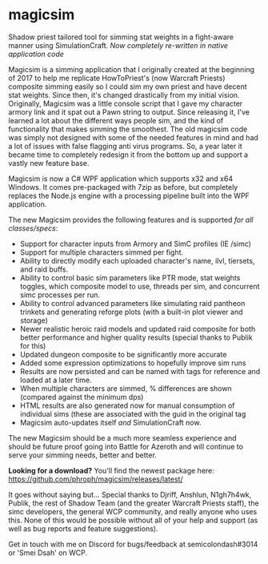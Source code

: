 # magicsim
Shadow priest tailored tool for simming stat weights in a fight-aware manner using SimulationCraft. *Now completely re-written in native application code*

Magicsim is a simming application that I originally created at the beginning of 2017 to help me replicate HowToPriest's (now Warcraft Priests) composite simming easily so I could sim my own priest and have decent stat weights. Since then, it's changed drastically from my initial vision. Originally, Magicsim was a little console script that I gave my character armory link and it spat out a Pawn string to output. Since releasing it, I've learned a lot about the different ways people sim, and the kind of functionality that makes simming the smoothest. The old magicsim code was simply not designed with some of the needed features in mind and had a lot of issues with false flagging anti virus programs. So, a year later it became time to completely redesign it from the bottom up and support a vastly new feature base.

Magicsim is now a C# WPF application which supports x32 and x64 Windows. It comes pre-packaged with 7zip as before, but completely replaces the Node.js engine with a processing pipeline built into the WPF application.

The new Magicsim provides the following features and is supported *for all classes/specs*:
- Support for character inputs from Armory and SimC profiles (IE /simc)
- Support for multiple characters simmed per fight.
- Ability to directly modify each uploaded character's name, ilvl, tiersets, and raid buffs.
- Ability to control basic sim parameters like PTR mode, stat weights toggles, which composite model to use, threads per sim, and concurrent simc processes per run.
- Ability to control advanced parameters like simulating raid pantheon trinkets and generating reforge plots (with a built-in plot viewer and storage)
- Newer realistic heroic raid models and updated raid composite for both better performance and higher quality results (special thanks to Publik for this)
- Updated dungeon composite to be significantly more accurate
- Added some expression optimizations to hopefully improve sim runs
- Results are now persisted and can be named with tags for reference and loaded at a later time.
- When multiple characters are simmed, % differences are shown (compared against the minimum dps)
- HTML results are also generated now for manual consumption of individual sims (these are associated with the guid in the original tag
- Magicsim auto-updates itself *and* SimulationCraft now.

The new Magicsim should be a much more seamless experience and should be future proof going into Battle for Azeroth and will continue to serve your simming needs, better and better.

**Looking for a download?**
You'll find the newest package here: https://github.com/phroph/magicsim/releases/latest/


It goes without saying but... Special thanks to Djriff, Anshlun, N1gh7h4wk, Publik, the rest of Shadow Team (and the greater Warcraft Priests staff), the simc developers, the general WCP community, and really anyone who uses this. None of this would be possible without all of your help and support (as well as bug reports and feature suggestions).

Get in touch with me on Discord for bugs/feedback at semicolondash#3014 or 'Smei Dsah' on WCP.
